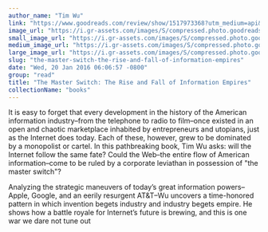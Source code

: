 ```yaml
---
author_name: "Tim Wu"
link: "https://www.goodreads.com/review/show/1517973368?utm_medium=api&utm_source=rss"
image_url: "https://i.gr-assets.com/images/S/compressed.photo.goodreads.com/books/1333576506l/10416731._SY75_.jpg"
small_image_url: "https://i.gr-assets.com/images/S/compressed.photo.goodreads.com/books/1333576506l/10416731._SY75_.jpg"
medium_image_url: "https://i.gr-assets.com/images/S/compressed.photo.goodreads.com/books/1333576506l/10416731._SX98_.jpg"
large_image_url: "https://i.gr-assets.com/images/S/compressed.photo.goodreads.com/books/1333576506l/10416731.jpg"
slug: "the-master-switch-the-rise-and-fall-of-information-empires"
date: "Wed, 20 Jan 2016 06:06:57 -0800"
group: "read"
title: "The Master Switch: The Rise and Fall of Information Empires"
collectionName: "books"
---
```

It is easy to forget that every development in the history of the American information industry–from the telephone to radio to film–once existed in an open and chaotic marketplace inhabited by entrepreneurs and utopians, just as the Internet does today. Each of these, however, grew to be dominated by a monopolist or cartel. In this pathbreaking book, Tim Wu asks: will the Internet follow the same fate? Could the Web–the entire flow of American information–come to be ruled by a corporate leviathan in possession of "the master switch"?  
  
Analyzing the strategic maneuvers of today’s great information powers–Apple, Google, and an eerily resurgent AT&amp;T–Wu uncovers a time-honored pattern in which invention begets industry and industry begets empire. He shows how a battle royale for Internet’s future is brewing, and this is one war we dare not tune out